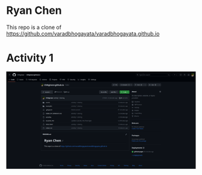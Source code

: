 # Ryan Chen

This repo is a clone of https://github.com/varadbhogayata/varadbhogayata.github.io

# Activity 1

![Alt text](images/activity1.png)